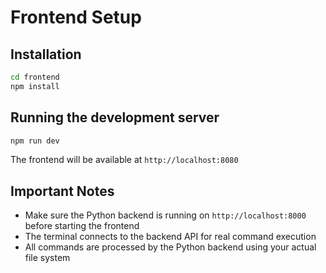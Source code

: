 # Frontend Setup

## Installation

```bash
cd frontend
npm install
```

## Running the development server

```bash
npm run dev
```

The frontend will be available at `http://localhost:8080`

## Important Notes

- Make sure the Python backend is running on `http://localhost:8000` before starting the frontend
- The terminal connects to the backend API for real command execution
- All commands are processed by the Python backend using your actual file system